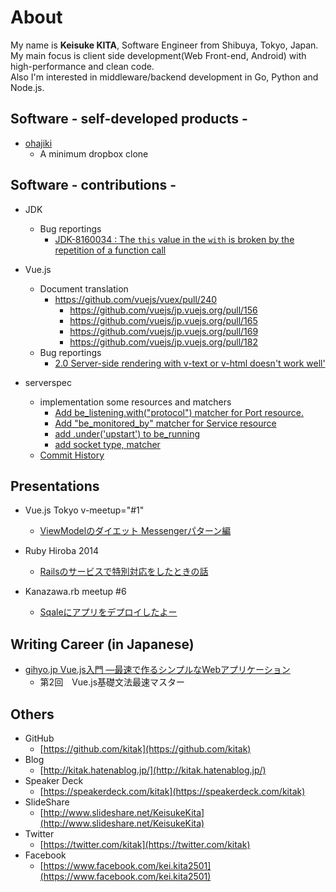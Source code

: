 # About

My name is **Keisuke KITA**, Software Engineer from Shibuya, Tokyo, Japan.  
My main focus is client side development(Web Front-end, Android) with high-performance and clean code.  
Also I'm interested in middleware/backend development in Go, Python and Node.js.

## Software - self-developed products -

- [ohajiki](https://github.com/kitak/ohajiki)
  * A minimum dropbox clone

## Software - contributions -

- JDK
  * Bug reportings
    - [JDK-8160034 : The `this` value in the `with` is broken by the repetition of a function call](http://bugs.java.com/bugdatabase/view_bug.do?bug_id=JDK-8160034)

- Vue.js
  * Document translation
    - https://github.com/vuejs/vuex/pull/240
		- https://github.com/vuejs/jp.vuejs.org/pull/156
		- https://github.com/vuejs/jp.vuejs.org/pull/165
		- https://github.com/vuejs/jp.vuejs.org/pull/169
		- https://github.com/vuejs/jp.vuejs.org/pull/182
  * Bug reportings
    - [2.0 Server-side rendering with v-text or v-html doesn't work well'](https://github.com/vuejs/vue/issues/3078)

- serverspec
  * implementation some resources and matchers
    - [Add be_listening.with("protocol") matcher for Port resource.](https://github.com/mizzy/serverspec/pull/200)
    - [Add "be_monitored_by" matcher for Service resource](https://github.com/mizzy/serverspec/pull/187)
    - [add .under('upstart') to be_running](https://github.com/mizzy/serverspec/pull/186)
    - [add socket type, matcher](https://github.com/mizzy/serverspec/pull/156)
  * [Commit History](https://github.com/mizzy/serverspec/commits/master?author=kitak)

## Presentations

- Vue.js Tokyo v-meetup="#1"
  * [ViewModelのダイエット Messengerパターン編](https://speakerdeck.com/kitak/viewmodelfalsedaietuto-messengerpatanbian)

- Ruby Hiroba 2014
  * [Railsのサービスで特別対応をしたときの話](https://speakerdeck.com/kitak/railsfalsesabisudete-bie-dui-ying-wositatokifalsehua)

- Kanazawa.rb meetup #6
  * [Sqaleにアプリをデプロイしたよー](http://www.slideshare.net/KeisukeKita/sqale)

## Writing Career (in Japanese)

- [gihyo.jp Vue.js入門 ―最速で作るシンプルなWebアプリケーション](http://gihyo.jp/dev/serial/01/vuejs/0002)
  * 第2回　Vue.js基礎文法最速マスター

## Others

- GitHub
  * [https://github.com/kitak](https://github.com/kitak)
- Blog
  * [http://kitak.hatenablog.jp/](http://kitak.hatenablog.jp/)
- Speaker Deck
  * [https://speakerdeck.com/kitak](https://speakerdeck.com/kitak)
- SlideShare
  * [http://www.slideshare.net/KeisukeKita](http://www.slideshare.net/KeisukeKita)
- Twitter
  * [https://twitter.com/kitak](https://twitter.com/kitak)
- Facebook
  * [https://www.facebook.com/kei.kita2501](https://www.facebook.com/kei.kita2501)
